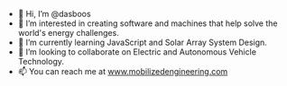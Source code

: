 - 👋 Hi, I’m @dasboos
- 👀 I’m interested in creating software and machines that help solve the world's energy challenges.
- 🌱 I’m currently learning JavaScript and Solar Array System Design.
- 💞️ I’m looking to collaborate on Electric and Autonomous Vehicle Technology.
- 📫 You can reach me at www.mobilizedengineering.com 

<!---
dasboos/dasboos is a ✨ special ✨ repository because its `README.md` (this file) appears on your GitHub profile.
You can click the Preview link to take a look at your changes.
--->
